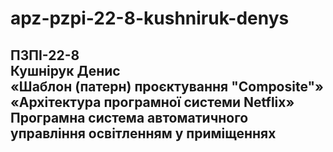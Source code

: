 # apz-pzpi-22-8-kushniruk-denys  
ПЗПІ-22-8  
Кушнірук Денис  
«Шаблон (патерн) проєктування "Composite"»  
«Архітектура програмної системи Netflix»  
Програмна система автоматичного управління освітленням у приміщеннях  
---
